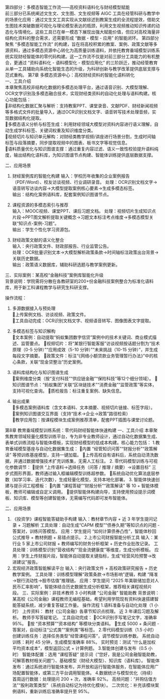 第四部分：多模态智能工作流——高校资料语料化与财经模型赋能  
前三部分已系统阐述文生文、文生图、文生视频等 AIGC 工具在经管科研与教学中的场景化应用：通过文生文工具实现从文献综述到教案生成的全流程提效，借助文生图技术突破数据可视化与理论模型表达的瓶颈，利用文生视频推动知识传递的动态化与情境化。这些工具已在单一模态下展现出强大赋能价值，但应对高校海量非结构化资料的整合需求，还需要形成 “数据 - 模型 - 应用” 的智能闭环。
第四部分聚焦 “多模态智能工作流” 的构建，旨在将高校积累的教案、案例、政策文献等多源资料，通过多模态资源中心转化为高质量训练语料，并依托教育垂域模型训练系统实现财经智能体的零代码构建。这一工作流不仅是对前三部分工具能力的有机整合，更通过 “资料语料化 - 语料模型化 - 模型应用化” 的三阶跃迁，推动经管教育从单一工具辅助向系统化智能生态的升级，为科研创新与教学改革提供底层支撑与范式重构。
第7章 多模态资源中心：高校财经资料的智能化语料转化  
一、工具介绍  
本章聚焦高校非结构化数据的多模态处理平台，通过语音识别、大模型理解、OCR文字识别及多模态融合技术，实现财经类资料的自动化处理与语料构建。核心功能包括：  
非结构化数据汇聚与解析：支持教案PPT、课堂录音、文献PDF、财经新闻视频等多格式文件的批量导入，通过OCR识别文档文字、语音转写技术处理音频，实现数据结构化提取。  
多模态语义分析与标签生成：利用财经领域大模型对资料内容进行语义理解，自动生成学科标签、关键词权重及知识维度分类。  
视频切片与知识单元解构：对财经类教学视频/讲座进行场景分割，生成时间轴标签与段落摘要，同步提取视频中的图表、板书文字等视觉信息。  
语料质量优化与知识图谱支撑：通过重复内容过滤、语义一致性校验提升语料纯度，输出结构化语料库，为知识图谱节点构建、智能体训练提供底层数据支撑。  

二、应用场景  
1. 财经案例库的智能化构建 
输入：学校历年收集的企业案例报告（PDF/Word）、校友访谈视频、行业调研录音。
处理：OCR识别文档文字→语音转写访谈内容→大模型提取案例核心要素→生成多模态标签。  
输出：结构化案例语料库，配套案例知识图谱节点。  

2. 课程资源的多模态索引与推荐  
输入：MOOC视频、课堂PPT、课后习题文档。
处理：视频切片生成知识点片段→PPT图文解析提取关键概念→习题文本标注考点维度→多模态模型关联“知识点-案例-习题”。  
输出：学生个性化学习资源包。  

3. 财经政策文献的语义化整合  
输入：央行政策文件、财政部报告、行业监管公告。  
处理：OCR批量识别文本→大模型解析政策条款→时间轴标注政策出台背景→关联历史数据。  
输出：政策语义数据库，辅助科研选题与教学案例更新。  

三、实际案例：某高校“金融科技”案例库智能化升级  
背景说明：学院需将分散在各教研室的200+份金融科技案例整合为标准化语料库，用于新工科课程教学与研究生科研支撑。  

操作流程： 
1. 多源数据接入与预处理  
上传案例文档、访谈视频、政策文件。  
工具自动完成：OCR识别文档文字、视频语音转写、图像图表文字提取。  

2. 多模态标签与知识解构  
文本案例：自动提取“蚂蚁集团数字信贷”案例中的技术关键词、商业模式描述、监管要点。
视频切片：将“某银行智能客服”访谈视频按话题分割为“技术原理（0-5 分钟）”“应用成效（5-10 分钟）”“未来挑战（10-15 分钟）”，并生成每段文字摘要。
政策文件：标注“《网络小额贷款业务管理暂行办法》”中的核心条款，关联“现金贷整治”历史案例。

3. 语料库结构化与知识图谱生成  
案例维度分类（按“支付科技”“供应链金融”“保险科技”等12个细分领域）。 
知识图谱节点：“蚂蚁集团”关联“区块链技术”“消费金融”“监管政策”等实体，支持可视化查询。
质检报告：标注重复案例、缺失信息。

4. 输出成果  
多模态案例语料库（含文本语料、文本摘要、视频切片链接、标签字段）。  
案例知识图谱交互界面（支持“技术→企业→政策”路径检索）  
教学应用包：按课程模块生成案例推荐清单，配套PPT插图与课堂讨论题。  


第8章 教育垂域模型训练系统：零代码财经智能体快速构建
一、工具介绍
本章聚焦教育领域轻量化模型训练平台，专为非专业教师设计，通过自动化数据集生成、表单式训练流程与智能体模板，实现财经模型的低成本构建。核心能力包括：
1.教育垂域模型基座与自动化数据集生成：
内置 “经管知识问答”“财报分析”“政策解读” 等预训练基座模型，支持一键加载。
上传高校自有语料后，系统自动清洗数据，并通过数据增强技术扩充训练集，无需人工标注。
2. 零代码模型训练与可视化参数调节：
提供 “上传语料→选择任务（问答 / 推理 / 摘要）→设置目标” 三步式图形界面，教师通过输入框编辑模型训练超参数。
系统自动优化算法底层参数（如学习率、迭代次数），生成轻量化模型，支持本地化部署。
3. 智能体快速创建与提示词工程模板：
内置 “课程答疑”“财报分析”“政策解读” 等 10 + 智能体模板，教师可编辑或自定义调用。
提供智能体构建向导，支持使用预设提示词模板、知识库、模型等创建智能体，无需编写代码即可发布智能体。

二、应用场景
1. 《投资学》课程智能答疑助手构建
输入：教材章节内容 + 近 3 年学生提问记录 + 习题解析
工具处理：自动生成“CAPM 模型”“债券久期”等知识点的问题 - 答案对，训练问答模型。
应用：学生提问 “如何计算债券凸性”，智能体秒回公式推导 + 教材例题 + 易错点提示。
2.上市公司财报智能分析工具
输入：某行业 5 家上市公司财报 + 教师编写的财务分析框架 + 历史作业批改记录。
工具处理：训练模型识别“营收结构”“现金流健康度”等维度，生成分析模板。
应用：学生上传财报片段，智能体自动提取关键指标，生成“经营风险预警→改进建议”报告。
3. 宏观经济政策智能解读平台
输入：央行政策文件 + 高校政策研究报告 + 历史教学案例。
工具处理：训练模型理解“政策条款→市场影响”逻辑，构建 “降准→银行流动性→股市估值”推理链。
应用：学生提问 “2025 年美联储加息对人民币汇率影响”，智能体结合历史数据生成分析框架，推荐相关课程视频片段。
三、实际案例：非技术教师 3 小时构建 “公司金融” 智能助教
背景说明：某高校《公司金融》课程教师无编程基础，希望利用学院现有资料快速搭建智能答疑系统，减少重复答疑工作量。
操作流程
1.语料准备与自动化处理（1 小时）
上传资料：
教材《公司金融》各章节知识点梳理。
近 3 年课后习题及解析。
教师手写答疑笔记。
工具自动完成：
OCR识别手写笔记文字，准确率 95%。
按 “资本预算”“资本结构” 等模块分类语料。
生成 5000 + 条问题 - 答案对，自动标注“公式类”“案例类”等标签。
2.零代码模型训练（1.5 小时）
创建训练任务：选择任务类型“经管课程问答”，调节模型训练参数。
系统自动训练：耗时 45 分钟，生成模型准确率 88%。
实时预览：测试 “什么是加权平均资本成本”，模型返回公式 + 计算例题。
3.智能体创建与发布（0.5 小时）
智能体配置：选用 “课程答疑” 提示词（“您好，我是公司金融智能助教，可解答教材相关问题”）、基础模型（财经大模型）、知识库（语料库）。
智能体发布：通过系统进行智能体发布，并开放和运行智能体服务，在智能体应用广场配置智能体，或第三方平台调用智能体。
4.数据统计与模型优化（持续）
首周运行数据：处理提问 200 + 次，准确率 92%。
高频问题：“并购估值方法”“股利政策类型”（系统自动标记为待优化模块）。
二次优化：补充该模块案例语料，重新训练后准确率提升至 95%。